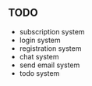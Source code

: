 TODO
----

- subscription system
- login system
- registration system
- chat system
- send email system
- todo system
